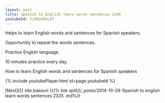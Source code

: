 ```yaml
---
layout: post
title: Spanish to English learn words sentences 2340 
youtubeId: Tj4DzmRSLkY
---
```

 
 
Helps to learn English words and sentences for Spanish speakers.

Opportunitiy to repeat the words sentences. 

Practice English language. 
 
10 minutes practice every day. 
 
How to learn English words and sentences for Spanish speakers 
 
{% include youtubePlayer.html id=page.youtubeId %}
 
 
[Next]({{ site.baseurl }}{% link  split2/_posts/2014-10-29-Spanish to english learn words sentences 2325 .md%})
 
